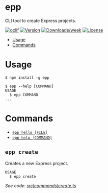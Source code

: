# epp

CLI tool to create Express projects.

[![oclif](https://img.shields.io/badge/cli-oclif-brightgreen.svg)](https://oclif.io)
[![Version](https://img.shields.io/npm/v/epp.svg)](https://npmjs.org/package/epp)
[![Downloads/week](https://img.shields.io/npm/dw/epp.svg)](https://npmjs.org/package/epp)
[![License](https://img.shields.io/npm/l/epp.svg)](https://github.com/danielcoker/epp/blob/master/package.json)

<!-- toc -->

- [Usage](#usage)
- [Commands](#commands)
<!-- tocstop -->

# Usage

<!-- usage -->

```sh-session
$ npm install -g epp

$ epp --help [COMMAND]
USAGE
  $ epp COMMAND
...
```

<!-- usagestop -->

# Commands

<!-- commands -->

- [`epp hello [FILE]`](#epp-hello-file)
- [`epp help [COMMAND]`](#epp-help-command)

## `epp create`

Creates a new Express project.

```
USAGE
  $ epp create
```

_See code: [src\commands\create.ts](https://github.com/danielcoker/epp/blob/v0.0.0/src\commands\hello.ts)_

<!-- commandsstop -->
